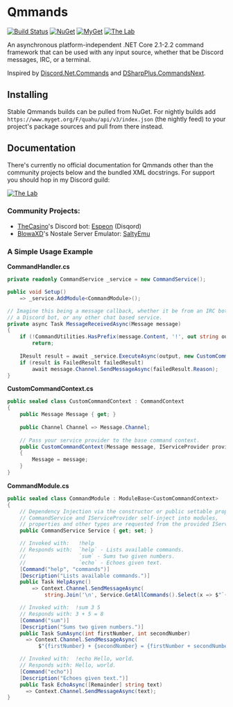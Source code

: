 # Qmmands
[![Build Status](https://img.shields.io/appveyor/ci/Quahu/qmmands.svg?style=flat-square)](https://ci.appveyor.com/project/Quahu/qmmands)
[![NuGet](https://img.shields.io/nuget/v/Qmmands.svg?style=flat-square)](https://www.nuget.org/packages/Qmmands/)
[![MyGet](https://img.shields.io/myget/quahu/vpre/Qmmands.svg?style=flat-square&label=myget)](https://www.myget.org/feed/quahu/package/nuget/Qmmands)
[![The Lab](https://img.shields.io/discord/416256456505950215.svg?style=flat-square&label=discord)](https://discord.gg/eUMSXGZ)  

An asynchronous platform-independent .NET Core 2.1-2.2 command framework that can be used with any input source, whether that be Discord messages, IRC, or a terminal. 

Inspired by [Discord.Net.Commands](https://github.com/RogueException/Discord.Net/tree/dev/src/Discord.Net.Commands) and [DSharpPlus.CommandsNext](https://github.com/DSharpPlus/DSharpPlus/tree/master/DSharpPlus.CommandsNext).


## Installing
Stable Qmmands builds can be pulled from NuGet.
For nightly builds add `https://www.myget.org/F/quahu/api/v3/index.json` (the nightly feed) to your project's package sources and pull from there instead.


## Documentation
There's currently no official documentation for Qmmands other than the community projects below and the bundled XML docstrings. For support you should hop in my Discord guild:

[![The Lab](https://discordapp.com/api/guilds/416256456505950215/embed.png?style=banner2)](https://discord.gg/eUMSXGZ)


### Community Projects:
* [TheCasino](https://github.com/TheCasino)'s Discord bot: [Espeon](https://github.com/TheCasino/Espeon) (Disqord)
* [BlowaXD](https://github.com/BlowaXD)'s Nostale Server Emulator: [SaltyEmu](https://github.com/BlowaXD/SaltyEmu) 

### A Simple Usage Example
**CommandHandler.cs**
```cs
private readonly CommandService _service = new CommandService();

public void Setup()
    => _service.AddModule<CommandModule>();

// Imagine this being a message callback, whether it be from an IRC bot,
// a Discord bot, or any other chat based service.
private async Task MessageReceivedAsync(Message message)
{
    if (!CommandUtilities.HasPrefix(message.Content, '!', out string output))
        return;
        
    IResult result = await _service.ExecuteAsync(output, new CustomCommandContext(message));
    if (result is FailedResult failedResult)
        await message.Channel.SendMessageAsync(failedResult.Reason); 
}
```
**CustomCommandContext.cs**
```cs
public sealed class CustomCommandContext : CommandContext
{
    public Message Message { get; }
    
    public Channel Channel => Message.Channel;
  
    // Pass your service provider to the base command context.
    public CustomCommandContext(Message message, IServiceProvider provider = null) : base(provider)
    {
        Message = message;
    }
}
```
**CommandModule.cs**
```cs
public sealed class CommandModule : ModuleBase<CustomCommandContext>
{
    // Dependency Injection via the constructor or public settable properties.
    // CommandService and IServiceProvider self-inject into modules,
    // properties and other types are requested from the provided IServiceProvider
    public CommandService Service { get; set; }

    // Invoked with:   !help
    // Responds with:  `help` - Lists available commands.
    //                 `sum` - Sums two given numbers.
    //                 `echo` - Echoes given text.
    [Command("help", "commands")]
    [Description("Lists available commands.")]
    public Task HelpAsync()
        => Context.Channel.SendMessageAsync(
            string.Join('\n', Service.GetAllCommands().Select(x => $"`{x.Name}` - {x.Description}")));

    // Invoked with:  !sum 3 5
    // Responds with: 3 + 5 = 8
    [Command("sum")]
    [Description("Sums two given numbers.")]
    public Task SumAsync(int firstNumber, int secondNumber)
      => Context.Channel.SendMessageAsync(
          $"{firstNumber} + {secondNumber} = {firstNumber + secondNumber}");

    // Invoked with:  !echo Hello, world.
    // Responds with: Hello, world.
    [Command("echo")]
    [Description("Echoes given text.")]
    public Task EchoAsync([Remainder] string text)
      => Context.Channel.SendMessageAsync(text);
}
```

